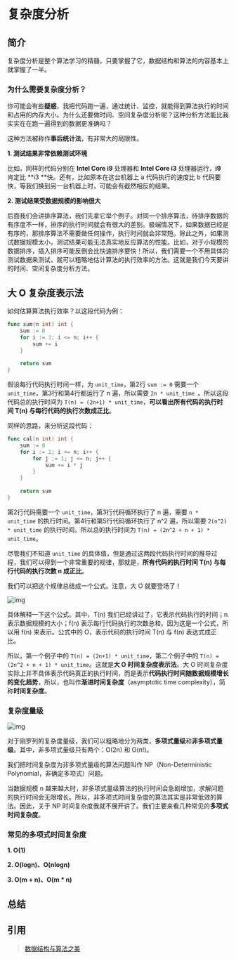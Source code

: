 # 复杂度分析

## 简介

复杂度分析是整个算法学习的精髓，只要掌握了它，数据结构和算法的内容基本上就掌握了一半。 

### 为什么需要复杂度分析？

你可能会有些**疑惑**，我把代码跑一遍，通过统计、监控，就能得到算法执行的时间和占用的内存大小。为什么还要做时间、空间复杂度分析呢？这种分析方法能比我实实在在跑一遍得到的数据更准确吗？ 

这种方法被称作**事后统计法**，有非常大的局限性。

**1. 测试结果非常依赖测试环境**

比如，同样的代码分别在 **Intel Core i9** 处理器和 **Intel Core i3** 处理器运行，**i9** 肯定比 **i3 **快。还有，比如原本在这台机器上 a 代码执行的速度比 b 代码要快，等我们换到另一台机器上时，可能会有截然相反的结果。 

**2. 测试结果受数据规模的影响很大**

后面我们会讲排序算法，我们先拿它举个例子。对同一个排序算法，待排序数据的有序度不一样，排序的执行时间就会有很大的差别。极端情况下，如果数据已经是有序的，那排序算法不需要做任何操作，执行时间就会非常短。除此之外，如果测试数据规模太小，测试结果可能无法真实地反应算法的性能。比如，对于小规模的数据排序，插入排序可能反倒会比快速排序要快！所以，我们需要一个不用具体的测试数据来测试，就可以粗略地估计算法的执行效率的方法。这就是我们今天要讲的时间、空间复杂度分析方法。 

## 大 O 复杂度表示法

如何估算算法执行效率？以这段代码为例：

```go
func sum(n int) int {
    sum := 0
    for i := 1; i <= n; i++ {
        sum += i
    }
    
    return sum
}
```

假设每行代码执行时间一样，为 `unit_time`，第2行 `sum := 0` 需要一个 `unit_time`，第3行和第4行都运行了 n 遍，所以需要 `2n * unit_time `。所以这段代码总的执行时间为 `T(n) = (2n+1) * unit_time`，**可以看出所有代码的执行时间 T(n) 与每行代码的执行次数成正比**。



同样的思路，来分析这段代码：

```go
func cal(n int) int {
    sum := 0
    for i := 1; i <= n; i++ {
        for j := 1; j <= n; j++ {
            sum += i * j
        }
    }
    
    return sum
}
```

第2行代码需要一个 `unit_time`，第3行代码循环执行了 n 遍，需要 `n * unit_time` 的执行时间。第4行和第5行代码循环执行了 n^2 遍，所以需要 `2(n^2) * unit_time` 的执行时间。所以总的执行时间为 `T(n) = (2n^2 + n + 1) * unit_time`。

尽管我们不知道 `unit_time` 的具体值，但是通过这两段代码执行时间的推导过程，我们可以得到一个非常重要的规律，那就是，**所有代码的执行时间 T(n) 与每行代码的执行次数 n 成正比**。 

我们可以把这个规律总结成一个公式。注意，大 O 就要登场了！ 



![img](https://static001.geekbang.org/resource/image/22/ef/22900968aa2b190072c985a08b0e92ef.png) 

具体解释一下这个公式。其中，T(n) 我们已经讲过了，它表示代码执行的时间；n 表示数据规模的大小；f(n) 表示每行代码执行的次数总和。因为这是一个公式，所以用 f(n) 来表示。公式中的 O，表示代码的执行时间 T(n) 与 f(n) 表达式成正比。 

所以，第一个例子中的 `T(n) = (2n+1) * unit_time`，第二个例子中的 `T(n) = (2n^2 + n + 1) * unit_time`。这就是**大 O 时间复杂度表示法**。大 O 时间复杂度实际上并不具体表示代码真正的执行时间，而是表示**代码执行时间随数据规模增长的变化趋势**，所以，也叫作**渐进时间复杂度**（asymptotic time complexity），简称**时间复杂度**。 

### 复杂度量级

 ![img](https://static001.geekbang.org/resource/image/37/0a/3723793cc5c810e9d5b06bc95325bf0a.jpg) 

对于刚罗列的复杂度量级，我们可以粗略地分为两类，**多项式量级**和**非多项式量级**。其中，非多项式量级只有两个：O(2n) 和 O(n!)。

我们把时间复杂度为非多项式量级的算法问题叫作 NP（Non-Deterministic Polynomial，非确定多项式）问题。

当数据规模 n 越来越大时，非多项式量级算法的执行时间会急剧增加，求解问题的执行时间会无限增长。所以，非多项式时间复杂度的算法其实是非常低效的算法。因此，关于 NP 时间复杂度我就不展开讲了。我们主要来看几种常见的**多项式时间复杂度**。 

### 常见的多项式时间复杂度

**1. O(1)**

**2. O(logn)、O(nlogn)**

**3. O(m + n)、O(m * n)**

## 总结

## 引用

> [数据结构与算法之美](https://time.geekbang.org/column/intro/126)